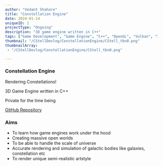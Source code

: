 ```yaml
---
author: "Vedant Shahare"
title: "Constellation Engine"
date: 2024-01-14
uniqueID: 1
projectType: "Ongoing"
description: "3D game engine written in C++"
tags: ["Game Development", "Game Engine", "C++", "OpenGL", "Vulkan", "3D", "Premake"]
thumbnail: "/CStellDevlog/ConstellationEngine/CStell_tbn0.png"
thumbnailArray:
 - "/CStellDevlog/ConstellationEngine/CStell_tbn0.png"

---
```


### Constellation Engine

Rendering Constellations!

3D Game Engine written in C++

Private for the time being

[GitHub Repository](https://github.com/VedantS-32/CStellDevlog/ConstellationEngine.git)

### Aims

- To learn how game engines work under the hood
- Creating massive open worlds
- To be able to handle the scale of universe
- Accurate rendering and simulation of galactic bodies like galaxies, constellation etc
- To render unique semi-realistic artstyle